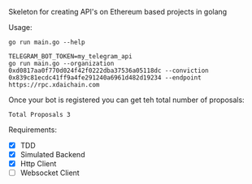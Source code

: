 Skeleton for creating API's on Ethereum based projects in golang

Usage:
```
go run main.go --help
```

```
TELEGRAM_BOT_TOKEN=my_telegram_api
go run main.go --organization 0xd0817aa0f770d024f42f0222dba37536a05118dc --conviction 0x839c81ecdc41ff9a4fe291240a6961d482d19234 --endpoint https://rpc.xdaichain.com
```

Once your bot is registered you can get teh total number of proposals:
```
Total Proposals 3
```

Requirements:
 - [x] TDD
 - [x] Simulated Backend
 - [x] Http Client
 - [ ] Websocket Client
